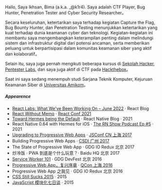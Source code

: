 Hallo, Saya Ikhsan, Bima (a.k.a. _@k1r4). Saya adalah CTF Player, Bug Hunter, Penetration Tester and Cyber Security Researcher。

Secara keseluruhan, ketertarikan saya terhadap kegiatan Capture the Flag, Bug Bounty Hunter, dan Penetration Testing menunjukkan ketertarikan yang kuat terhadap dunia keamanan cyber dan teknologi. Kegiatan-kegiatan ini membantu saya mengembangkan keterampilan penting dalam melindungi sistem dan infrastruktur digital dari potensi ancaman, serta memberikan peluang untuk berpartisipasi dalam komunitas keamanan siber yang aktif dan kolaboratif。

Selain itu, saya juga pernah mengikuti beberapa kursus di [Sekolah Hacker](https://sekolahdigitalcilsy.com/), [Pentester Labs](https://pentesterlab.com/profile/k1r44), dan saya juga aktif di CTF pada [Hackthebox](https://app.hackthebox.com/profile/394808)。


Saat ini saya sedang menempuh studi Sarjana Teknik Komputer, Kejuruan Keamanan Siber di [Universitas Amikom](https://amikom.ac.id/)。

##### Appearence 

- [React Labs: What We've Been Working On – June 2022][12] · React Blog
- [React Without Memo][11] · [React Conf 2021](https://conf.reactjs.org/)
- [Toward Hermes being the Default][11] · React Native Blog · 2021
- React Native 0.64 with Hermes for iOS · [The RN Show Podcast Ep #5](https://www.callstack.com/podcast-react-native-show) · 2021
- [Upgrading to Progressive Web Apps][9] · [JSConf CN 上海 2017](http://2017.jsconf.cn/)
- Building Progressive Web Apps · [CSDI 广州 2017](http://www.csdisummit.com/)
- The State of Progressive Web App · GDG IO Redux 北京 2017
- 炒冷饭 · PWA 到底是个什么玩意？· Baidu HQ 北京 2017
- [Service Worker 101][5] · GDG DevFest 北京 2016
- [Progressive Web App，复兴序章][4] · [QCon 上海 2016](http://2016.qconshanghai.com/presentation/3111)
- Progressive Web App 之我见 · GDG IO Redux 北京 2016
- [CSS Still Sucks 2015][2] · 2015
- [JavaScript 模块化七日谈][1] · 2015

[1]: //huangxuan.me/2015/07/09/js-module-7day/
[2]: //huangxuan.me/2015/12/28/css-sucks-2015/
[3]: //huangxuan.me/2016/06/05/pwa-in-my-pov/
[4]: //huangxuan.me/2016/10/20/pwa-qcon2016/
[5]: //huangxuan.me/2016/11/20/sw-101-gdgdf/
[6]: https://yanshuo.io/assets/player/?deck=58ac8598b123db0067292f92 "PWA Rehashing"
[7]: https://yanshuo.io/assets/player/?deck=593ad6fbfe88c2006a0a0d6d "The State of PWA"
[8]: https://yanshuo.io/assets/player/?deck=594d673d570c357d0698a950 "Building PWA"
[9]: //huangxuan.me/jsconfcn2017/
[10]: https://reactnative.dev/blog/2021/10/26/toward-hermes-being-the-default
[11]: https://youtu.be/lGEMwh32soc
[12]: https://reactjs.org/blog/2022/06/15/react-labs-what-we-have-been-working-on-june-2022.html
